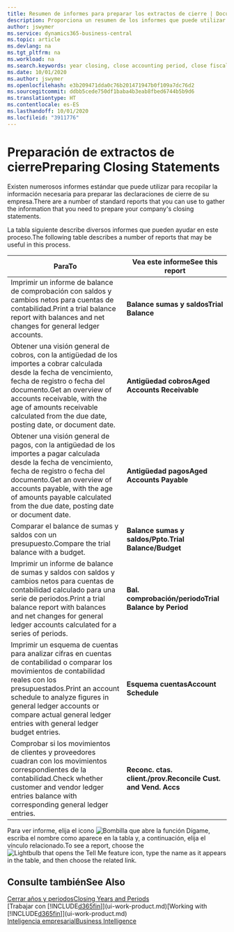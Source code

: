```yaml
---
title: Resumen de informes para preparar los extractos de cierre | Documentos de Microsoft
description: Proporciona un resumen de los informes que puede utilizar para recopilar la información necesaria para preparar los extractos de cierre de su empresa cuando cierre el ejercicio.
author: jswymer
ms.service: dynamics365-business-central
ms.topic: article
ms.devlang: na
ms.tgt_pltfrm: na
ms.workload: na
ms.search.keywords: year closing, close accounting period, close fiscal year, aging, creditor payments, vendor payments, assets, liabilities, equity, analysis, reporting, financial report, business intelligence, BI, Power Bi, KPI
ms.date: 10/01/2020
ms.author: jswymer
ms.openlocfilehash: e3b209471dda0c76b201471947b0f109a7dc76d2
ms.sourcegitcommit: ddbb5cede750df1baba4b3eab8fbed6744b5b9d6
ms.translationtype: HT
ms.contentlocale: es-ES
ms.lasthandoff: 10/01/2020
ms.locfileid: "3911776"
---
```

# <a name="preparing-closing-statements"></a><span data-ttu-id="52e4e-103">Preparación de extractos de cierre</span><span class="sxs-lookup"><span data-stu-id="52e4e-103">Preparing Closing Statements</span></span>
<span data-ttu-id="52e4e-104">Existen numerosos informes estándar que puede utilizar para recopilar la información necesaria para preparar las declaraciones de cierre de su empresa.</span><span class="sxs-lookup"><span data-stu-id="52e4e-104">There are a number of standard reports that you can use to gather the information that you need to prepare your company's closing statements.</span></span>

<span data-ttu-id="52e4e-105">La tabla siguiente describe diversos informes que pueden ayudar en este proceso.</span><span class="sxs-lookup"><span data-stu-id="52e4e-105">The following table describes a number of reports that may be useful in this process.</span></span>  

| <span data-ttu-id="52e4e-106">Para</span><span class="sxs-lookup"><span data-stu-id="52e4e-106">To</span></span> | <span data-ttu-id="52e4e-107">Vea este informe</span><span class="sxs-lookup"><span data-stu-id="52e4e-107">See this report</span></span> |
| --- | --- |
| <span data-ttu-id="52e4e-108">Imprimir un informe de balance de comprobación con saldos y cambios netos para cuentas de contabilidad.</span><span class="sxs-lookup"><span data-stu-id="52e4e-108">Print a trial balance report with balances and net changes for general ledger accounts.</span></span> |<span data-ttu-id="52e4e-109">**Balance sumas y saldos**</span><span class="sxs-lookup"><span data-stu-id="52e4e-109">**Trial Balance**</span></span> |
| <span data-ttu-id="52e4e-110">Obtener una visión general de cobros, con la antigüedad de los importes a cobrar calculada desde la fecha de vencimiento, fecha de registro o fecha del documento.</span><span class="sxs-lookup"><span data-stu-id="52e4e-110">Get an overview of accounts receivable, with the age of amounts receivable calculated from the due date, posting date, or document date.</span></span> |<span data-ttu-id="52e4e-111">**Antigüedad cobros**</span><span class="sxs-lookup"><span data-stu-id="52e4e-111">**Aged Accounts Receivable**</span></span> |
| <span data-ttu-id="52e4e-112">Obtener una visión general de pagos, con la antigüedad de los importes a pagar calculada desde la fecha de vencimiento, fecha de registro o fecha del documento.</span><span class="sxs-lookup"><span data-stu-id="52e4e-112">Get an overview of accounts payable, with the age of amounts payable calculated from the due date, posting date or document date.</span></span> |<span data-ttu-id="52e4e-113">**Antigüedad pagos**</span><span class="sxs-lookup"><span data-stu-id="52e4e-113">**Aged Accounts Payable**</span></span> |
| <span data-ttu-id="52e4e-114">Comparar el balance de sumas y saldos con un presupuesto.</span><span class="sxs-lookup"><span data-stu-id="52e4e-114">Compare the trial balance with a budget.</span></span> |<span data-ttu-id="52e4e-115">**Balance sumas y saldos/Ppto.**</span><span class="sxs-lookup"><span data-stu-id="52e4e-115">**Trial Balance/Budget**</span></span> |
| <span data-ttu-id="52e4e-116">Imprimir un informe de balance de sumas y saldos con saldos y cambios netos para cuentas de contabilidad calculado para una serie de periodos.</span><span class="sxs-lookup"><span data-stu-id="52e4e-116">Print a trial balance report with balances and net changes for general ledger accounts calculated for a series of periods.</span></span> |<span data-ttu-id="52e4e-117">**Bal. comprobación/periodo**</span><span class="sxs-lookup"><span data-stu-id="52e4e-117">**Trial Balance by Period**</span></span> |
| <span data-ttu-id="52e4e-118">Imprimir un esquema de cuentas para analizar cifras en cuentas de contabilidad o comparar los movimientos de contabilidad reales con los presupuestados.</span><span class="sxs-lookup"><span data-stu-id="52e4e-118">Print an account schedule to analyze figures in general ledger accounts or compare actual general ledger entries with general ledger budget entries.</span></span> |<span data-ttu-id="52e4e-119">**Esquema cuentas**</span><span class="sxs-lookup"><span data-stu-id="52e4e-119">**Account Schedule**</span></span> |
| <span data-ttu-id="52e4e-120">Comprobar si los movimientos de clientes y proveedores cuadran con los movimientos correspondientes de la contabilidad.</span><span class="sxs-lookup"><span data-stu-id="52e4e-120">Check whether customer and vendor ledger entries balance with corresponding general ledger entries.</span></span> |<span data-ttu-id="52e4e-121">**Reconc. ctas. client./prov.**</span><span class="sxs-lookup"><span data-stu-id="52e4e-121">**Reconcile Cust. and Vend. Accs**</span></span> |

<span data-ttu-id="52e4e-122">Para ver informe, elija el icono ![Bombilla que abre la función Dígame](media/ui-search/search_small.png "Dígame qué desea hacer"), escriba el nombre como aparece en la tabla y, a continuación, elija el vínculo relacionado.</span><span class="sxs-lookup"><span data-stu-id="52e4e-122">To see a report, choose the ![Lightbulb that opens the Tell Me feature](media/ui-search/search_small.png "Tell me what you want to do") icon, type the name as it appears in the table, and then choose the related link.</span></span>

## <a name="see-also"></a><span data-ttu-id="52e4e-123">Consulte también</span><span class="sxs-lookup"><span data-stu-id="52e4e-123">See Also</span></span>
[<span data-ttu-id="52e4e-124">Cerrar años y periodos</span><span class="sxs-lookup"><span data-stu-id="52e4e-124">Closing Years and Periods</span></span>](year-close-years-periods.md)  
<span data-ttu-id="52e4e-125">[Trabajar con [!INCLUDE[d365fin](includes/d365fin_md.md)]](ui-work-product.md)</span><span class="sxs-lookup"><span data-stu-id="52e4e-125">[Working with [!INCLUDE[d365fin](includes/d365fin_md.md)]](ui-work-product.md)</span></span>  
[<span data-ttu-id="52e4e-126">Inteligencia empresarial</span><span class="sxs-lookup"><span data-stu-id="52e4e-126">Business Intelligence</span></span>](bi.md)
